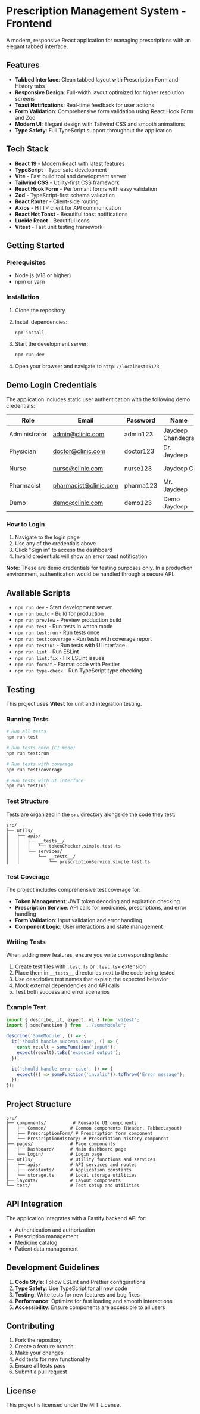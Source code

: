 # Prescription Management System - Frontend

A modern, responsive React application for managing prescriptions with an elegant tabbed interface.

## Features

- **Tabbed Interface**: Clean tabbed layout with Prescription Form and History tabs
- **Responsive Design**: Full-width layout optimized for higher resolution screens
- **Toast Notifications**: Real-time feedback for user actions
- **Form Validation**: Comprehensive form validation using React Hook Form and Zod
- **Modern UI**: Elegant design with Tailwind CSS and smooth animations
- **Type Safety**: Full TypeScript support throughout the application

## Tech Stack

- **React 19** - Modern React with latest features
- **TypeScript** - Type-safe development
- **Vite** - Fast build tool and development server
- **Tailwind CSS** - Utility-first CSS framework
- **React Hook Form** - Performant forms with easy validation
- **Zod** - TypeScript-first schema validation
- **React Router** - Client-side routing
- **Axios** - HTTP client for API communication
- **React Hot Toast** - Beautiful toast notifications
- **Lucide React** - Beautiful icons
- **Vitest** - Fast unit testing framework

## Getting Started

### Prerequisites

- Node.js (v18 or higher)
- npm or yarn

### Installation

1. Clone the repository
2. Install dependencies:
   ```bash
   npm install
   ```

3. Start the development server:
   ```bash
   npm run dev
   ```

4. Open your browser and navigate to `http://localhost:5173`

## Demo Login Credentials

The application includes static user authentication with the following demo credentials:

| Role           | Email               | Password  | Name             | Department        |
|----------------|---------------------|------------|------------------|-------------------|
| Administrator  | admin@clinic.com    | admin123  | Jaydeep Chandegra | General Medicine  |
| Physician      | doctor@clinic.com   | doctor123 | Dr. Jaydeep       | Cardiology        |
| Nurse          | nurse@clinic.com    | nurse123  | Jaydeep C         | Emergency Care    |
| Pharmacist     | pharmacist@clinic.com | pharma123 | Mr. Jaydeep      | Pharmacy          |
| Demo           | demo@clinic.com     | demo123   | Demo Jaydeep      | Demo Department   |

### How to Login

1. Navigate to the login page
2. Use any of the credentials above
3. Click "Sign in" to access the dashboard
4. Invalid credentials will show an error toast notification

**Note**: These are demo credentials for testing purposes only. In a production environment, authentication would be handled through a secure API.

## Available Scripts

- `npm run dev` - Start development server
- `npm run build` - Build for production
- `npm run preview` - Preview production build
- `npm run test` - Run tests in watch mode
- `npm run test:run` - Run tests once
- `npm run test:coverage` - Run tests with coverage report
- `npm run test:ui` - Run tests with UI interface
- `npm run lint` - Run ESLint
- `npm run lint:fix` - Fix ESLint issues
- `npm run format` - Format code with Prettier
- `npm run type-check` - Run TypeScript type checking

## Testing

This project uses **Vitest** for unit and integration testing.

### Running Tests

```bash
# Run all tests
npm run test

# Run tests once (CI mode)
npm run test:run

# Run tests with coverage
npm run test:coverage

# Run tests with UI interface
npm run test:ui
```

### Test Structure

Tests are organized in the `src` directory alongside the code they test:

```
src/
├── utils/
│   ├── apis/
│   │   ├── __tests__/
│   │   │   └── tokenChecker.simple.test.ts
│   │   └── services/
│   │       └── __tests__/
│   │           └── prescriptionService.simple.test.ts
```

### Test Coverage

The project includes comprehensive test coverage for:

- **Token Management**: JWT token decoding and expiration checking
- **Prescription Service**: API calls for medicines, prescriptions, and error handling
- **Form Validation**: Input validation and error handling
- **Component Logic**: User interactions and state management

### Writing Tests

When adding new features, ensure you write corresponding tests:

1. Create test files with `.test.ts` or `.test.tsx` extension
2. Place them in `__tests__` directories next to the code being tested
3. Use descriptive test names that explain the expected behavior
4. Mock external dependencies and API calls
5. Test both success and error scenarios

### Example Test

```typescript
import { describe, it, expect, vi } from 'vitest';
import { someFunction } from '../someModule';

describe('SomeModule', () => {
  it('should handle success case', () => {
    const result = someFunction('input');
    expect(result).toBe('expected output');
  });

  it('should handle error case', () => {
    expect(() => someFunction('invalid')).toThrow('Error message');
  });
});
```

## Project Structure

```
src/
├── components/          # Reusable UI components
│   ├── Common/         # Common components (Header, TabbedLayout)
│   ├── PrescriptionForm/ # Prescription form component
│   └── PrescriptionHistory/ # Prescription history component
├── pages/              # Page components
│   ├── Dashboard/      # Main dashboard page
│   └── Login/          # Login page
├── utils/              # Utility functions and services
│   ├── apis/           # API services and routes
│   ├── constants/      # Application constants
│   └── storage.ts      # Local storage utilities
├── layouts/            # Layout components
└── test/               # Test setup and utilities
```

## API Integration

The application integrates with a Fastify backend API for:

- Authentication and authorization
- Prescription management
- Medicine catalog
- Patient data management

## Development Guidelines

1. **Code Style**: Follow ESLint and Prettier configurations
2. **Type Safety**: Use TypeScript for all new code
3. **Testing**: Write tests for new features and bug fixes
4. **Performance**: Optimize for fast loading and smooth interactions
5. **Accessibility**: Ensure components are accessible to all users

## Contributing

1. Fork the repository
2. Create a feature branch
3. Make your changes
4. Add tests for new functionality
5. Ensure all tests pass
6. Submit a pull request

## License

This project is licensed under the MIT License.